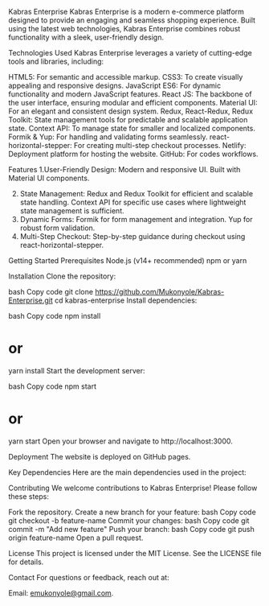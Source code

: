 Kabras Enterprise
Kabras Enterprise is a modern e-commerce platform designed to provide an engaging and seamless shopping experience.
Built using the latest web technologies, Kabras Enterprise combines robust functionality with a sleek, user-friendly design.

Technologies Used
Kabras Enterprise leverages a variety of cutting-edge tools and libraries, including:

HTML5: For semantic and accessible markup.
CSS3: To create visually appealing and responsive designs.
JavaScript ES6: For dynamic functionality and modern JavaScript features.
React JS: The backbone of the user interface, ensuring modular and efficient components.
Material UI: For an elegant and consistent design system.
Redux, React-Redux, Redux Toolkit: State management tools for predictable and scalable application state.
Context API: To manage state for smaller and localized components.
Formik & Yup: For handling and validating forms seamlessly.
react-horizontal-stepper: For creating multi-step checkout processes.
Netlify: Deployment platform for hosting the website.
GitHub: For codes workflows.

Features
1.User-Friendly Design:
Modern and responsive UI.
Built with Material UI components.

2. State Management:
Redux and Redux Toolkit for efficient and scalable state handling.
Context API for specific use cases where lightweight state management is sufficient.
3. Dynamic Forms:
Formik for form management and integration.
Yup for robust form validation.
4. Multi-Step Checkout:
Step-by-step guidance during checkout using react-horizontal-stepper.

Getting Started
Prerequisites
Node.js (v14+ recommended)
npm or yarn

Installation
Clone the repository:

bash
Copy code
git clone https://github.com/Mukonyole/Kabras-Enterprise.git
cd kabras-enterprise
Install dependencies:

bash
Copy code
npm install
# or
yarn install
Start the development server:

bash
Copy code
npm start
# or
yarn start
Open your browser and navigate to http://localhost:3000.

Deployment
The website is deployed on GitHub pages.

Key Dependencies
Here are the main dependencies used in the project:

Contributing
We welcome contributions to Kabras Enterprise! Please follow these steps:

Fork the repository.
Create a new branch for your feature:
bash
Copy code
git checkout -b feature-name
Commit your changes:
bash
Copy code
git commit -m "Add new feature"
Push your branch:
bash
Copy code
git push origin feature-name
Open a pull request.

License
This project is licensed under the MIT License. See the LICENSE file for details.

Contact
For questions or feedback, reach out at:

Email: emukonyole@gmail.com.
